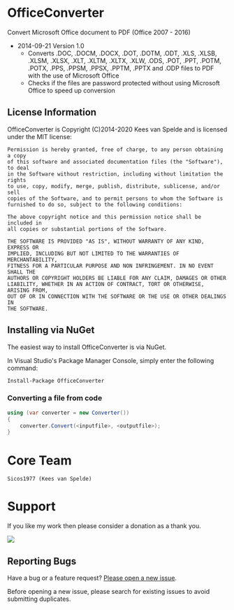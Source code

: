 OfficeConverter
===============

Convert Microsoft Office document to PDF (Office 2007 - 2016)

- 2014-09-21 Version 1.0
  - Converts .DOC, .DOCM, .DOCX, .DOT, .DOTM, .ODT, .XLS, .XLSB, .XLSM, .XLSX, .XLT, .XLTM, .XLTX, .XLW, .ODS, .POT, .PPT, .POTM, .POTX, .PPS, .PPSM, .PPSX, .PPTM, .PPTX and .ODP files to PDF with the use of Microsoft Office
  - Checks if the files are password protected without using Microsoft Office to speed up conversion

## License Information

OfficeConverter is Copyright (C)2014-2020 Kees van Spelde and is licensed under the MIT license:

    Permission is hereby granted, free of charge, to any person obtaining a copy
    of this software and associated documentation files (the "Software"), to deal
    in the Software without restriction, including without limitation the rights
    to use, copy, modify, merge, publish, distribute, sublicense, and/or sell
    copies of the Software, and to permit persons to whom the Software is
    furnished to do so, subject to the following conditions:

    The above copyright notice and this permission notice shall be included in
    all copies or substantial portions of the Software.

    THE SOFTWARE IS PROVIDED "AS IS", WITHOUT WARRANTY OF ANY KIND, EXPRESS OR
    IMPLIED, INCLUDING BUT NOT LIMITED TO THE WARRANTIES OF MERCHANTABILITY,
    FITNESS FOR A PARTICULAR PURPOSE AND NON INFRINGEMENT. IN NO EVENT SHALL THE
    AUTHORS OR COPYRIGHT HOLDERS BE LIABLE FOR ANY CLAIM, DAMAGES OR OTHER
    LIABILITY, WHETHER IN AN ACTION OF CONTRACT, TORT OR OTHERWISE, ARISING FROM,
    OUT OF OR IN CONNECTION WITH THE SOFTWARE OR THE USE OR OTHER DEALINGS IN
    THE SOFTWARE.

## Installing via NuGet

The easiest way to install OfficeConverter is via NuGet.

In Visual Studio's Package Manager Console, simply enter the following command:

    Install-Package OfficeConverter 

### Converting a file from code

```csharp
using (var converter = new Converter())
{
    converter.Convert(<inputfile>, <outputfile>);
}
```

Core Team
=========
    Sicos1977 (Kees van Spelde)

Support
=======
If you like my work then please consider a donation as a thank you.

<a href="https://www.paypal.com/cgi-bin/webscr?cmd=_s-xclick&hosted_button_id=NS92EXB2RDPYA" target="_blank"><img src="https://www.paypalobjects.com/en_US/i/btn/btn_donate_LG.gif" /></a>

## Reporting Bugs

Have a bug or a feature request? [Please open a new issue](https://github.com/Sicos1977/OfficeConverter/issues).

Before opening a new issue, please search for existing issues to avoid submitting duplicates.
